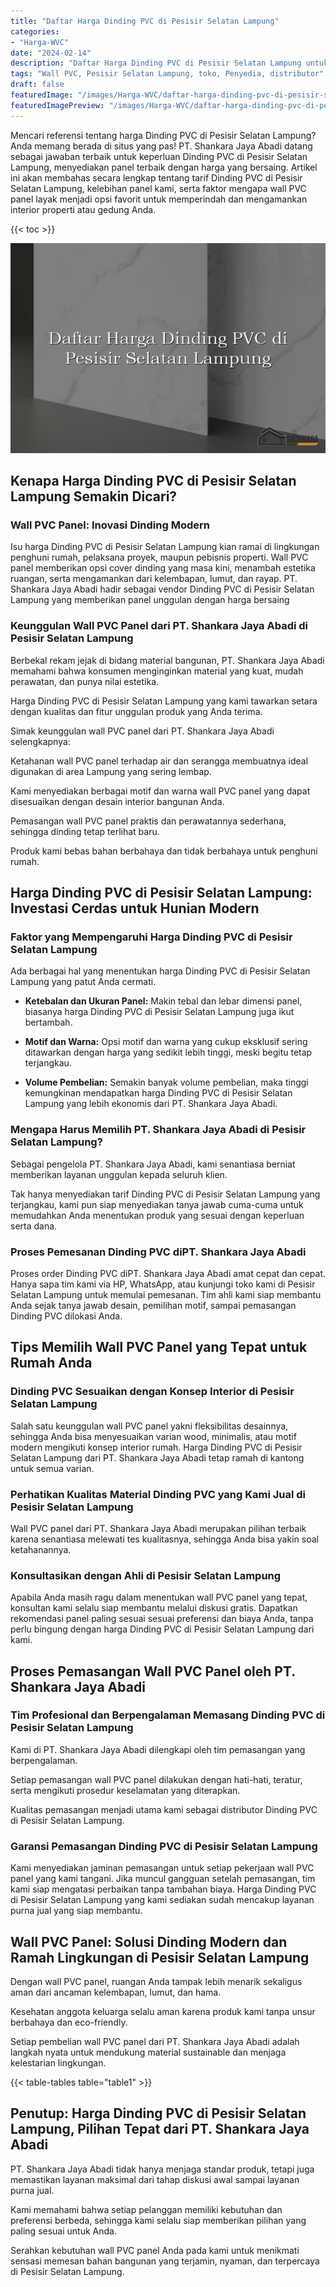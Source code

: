 ```yaml
---
title: "Daftar Harga Dinding PVC di Pesisir Selatan Lampung"
categories:
- "Harga-WVC"
date: "2024-02-14"
description: "Daftar Harga Dinding PVC di Pesisir Selatan Lampung untuk hunian, kantor, dan ritel. Panel berkualitas, beragam motif, variasi warna modern, dengan jasa penempatan ditangani oleh tim profesional dan garansi resmi!|Layanan distribusi Dinding PVC di Pesisir Selatan Lampung bagi keperluan rumah, kantor, maupun toko, beserta produk berkualitas dan instalasi oleh teknisi berpengalaman dan garansi resmi.|Pilihan Dinding PVC di Pesisir Selatan Lampung yang andal bagi rumah, office, serta toko, dengan material unggulan dan penempatan oleh tim profesional serta kepastian resmi.|Distribusi Dinding PVC di Pesisir Selatan Lampung untuk hunian, perkantoran, dan ritel, dengan material berkualitas dan penempatan ditangani oleh teknisi profesional, disertai dengan jaminan resmi.}"
tags: "Wall PVC, Pesisir Selatan Lampung, toko, Penyedia, distributor"
draft: false
featuredImage: "/images/Harga-WVC/daftar-harga-dinding-pvc-di-pesisir-selatan-lampung.png"
featuredImagePreview: "/images/Harga-WVC/daftar-harga-dinding-pvc-di-pesisir-selatan-lampung.png"
---
```


Mencari referensi tentang harga Dinding PVC di Pesisir Selatan Lampung? Anda memang berada di situs yang pas! PT. Shankara Jaya Abadi datang sebagai jawaban terbaik untuk keperluan Dinding PVC di Pesisir Selatan Lampung, menyediakan panel terbaik dengan harga yang bersaing. Artikel ini akan membahas secara lengkap tentang tarif Dinding PVC di Pesisir Selatan Lampung, kelebihan panel kami, serta faktor mengapa wall PVC panel layak menjadi opsi favorit untuk memperindah dan mengamankan interior properti atau gedung Anda.

{{< toc >}}

![Daftar Harga Dinding PVC di Pesisir Selatan Lampung](/images/Harga-WVC/Daftar-Harga-Dinding-PVC-di-Pesisir-Selatan-Lampung.png)

## Kenapa Harga Dinding PVC di Pesisir Selatan Lampung Semakin Dicari?

### Wall PVC Panel: Inovasi Dinding Modern

Isu harga Dinding PVC di Pesisir Selatan Lampung kian ramai di lingkungan penghuni rumah, pelaksana proyek, maupun pebisnis properti. Wall PVC panel memberikan opsi cover dinding yang masa kini, menambah estetika ruangan, serta mengamankan dari kelembapan, lumut, dan rayap. PT. Shankara Jaya Abadi hadir sebagai vendor Dinding PVC di Pesisir Selatan Lampung yang memberikan panel unggulan dengan harga bersaing

### Keunggulan Wall PVC Panel dari PT. Shankara Jaya Abadi di Pesisir Selatan Lampung

Berbekal rekam jejak di bidang material bangunan, PT. Shankara Jaya Abadi memahami bahwa konsumen menginginkan material yang kuat, mudah perawatan, dan punya nilai estetika.

Harga Dinding PVC di Pesisir Selatan Lampung yang kami tawarkan setara dengan kualitas dan fitur unggulan produk yang Anda terima.

Simak keunggulan wall PVC panel dari PT. Shankara Jaya Abadi selengkapnya:

Ketahanan wall PVC panel terhadap air dan serangga membuatnya ideal digunakan di area Lampung yang sering lembap.

Kami menyediakan berbagai motif dan warna wall PVC panel yang dapat disesuaikan dengan desain interior bangunan Anda.

Pemasangan wall PVC panel praktis dan perawatannya sederhana, sehingga dinding tetap terlihat baru.

Produk kami bebas bahan berbahaya dan tidak berbahaya untuk penghuni rumah.

## Harga Dinding PVC di Pesisir Selatan Lampung: Investasi Cerdas untuk Hunian Modern

### Faktor yang Mempengaruhi Harga Dinding PVC di Pesisir Selatan Lampung

Ada berbagai hal yang menentukan harga Dinding PVC di Pesisir Selatan Lampung yang patut Anda cermati.

- **Ketebalan dan Ukuran Panel:** Makin tebal dan lebar dimensi panel, biasanya harga Dinding PVC di Pesisir Selatan Lampung juga ikut bertambah.

- **Motif dan Warna:** Opsi motif dan warna yang cukup eksklusif sering ditawarkan dengan harga yang sedikit lebih tinggi, meski begitu tetap terjangkau.

- **Volume Pembelian:** Semakin banyak volume pembelian, maka tinggi kemungkinan mendapatkan harga Dinding PVC di Pesisir Selatan Lampung yang lebih ekonomis dari PT. Shankara Jaya Abadi.

### Mengapa Harus Memilih PT. Shankara Jaya Abadi di Pesisir Selatan Lampung?

Sebagai pengelola PT. Shankara Jaya Abadi, kami senantiasa berniat memberikan layanan unggulan kepada seluruh klien.

Tak hanya menyediakan tarif Dinding PVC di Pesisir Selatan Lampung yang terjangkau, kami pun siap menyediakan tanya jawab cuma-cuma untuk memudahkan Anda menentukan produk yang sesuai dengan keperluan serta dana.

### Proses Pemesanan Dinding PVC diPT. Shankara Jaya Abadi

Proses order Dinding PVC diPT. Shankara Jaya Abadi amat cepat dan cepat. Hanya sapa tim kami via HP, WhatsApp, atau kunjungi toko kami di Pesisir Selatan Lampung untuk memulai pemesanan. Tim ahli kami siap membantu Anda sejak tanya jawab desain, pemilihan motif, sampai pemasangan Dinding PVC dilokasi Anda.

## Tips Memilih Wall PVC Panel yang Tepat untuk Rumah Anda

### Dinding PVC Sesuaikan dengan Konsep Interior di Pesisir Selatan Lampung

Salah satu keunggulan wall PVC panel yakni fleksibilitas desainnya, sehingga Anda bisa menyesuaikan varian wood, minimalis, atau motif modern mengikuti konsep interior rumah. Harga Dinding PVC di Pesisir Selatan Lampung dari PT. Shankara Jaya Abadi tetap ramah di kantong untuk semua varian.

### Perhatikan Kualitas Material Dinding PVC yang Kami Jual di Pesisir Selatan Lampung

Wall PVC panel dari PT. Shankara Jaya Abadi merupakan pilihan terbaik karena senantiasa melewati tes kualitasnya, sehingga Anda bisa yakin soal ketahanannya.

### Konsultasikan dengan Ahli di Pesisir Selatan Lampung

Apabila Anda masih ragu dalam menentukan wall PVC panel yang tepat, konsultan kami selalu siap membantu melalui diskusi gratis. Dapatkan rekomendasi panel paling sesuai sesuai preferensi dan biaya Anda, tanpa perlu bingung dengan harga Dinding PVC di Pesisir Selatan Lampung dari kami.

## Proses Pemasangan Wall PVC Panel oleh PT. Shankara Jaya Abadi

### Tim Profesional dan Berpengalaman Memasang Dinding PVC di Pesisir Selatan Lampung

Kami di PT. Shankara Jaya Abadi dilengkapi oleh tim pemasangan yang berpengalaman.

Setiap pemasangan wall PVC panel dilakukan dengan hati-hati, teratur, serta mengikuti prosedur keselamatan yang diterapkan.

Kualitas pemasangan menjadi utama kami sebagai distributor Dinding PVC di Pesisir Selatan Lampung.

### Garansi Pemasangan Dinding PVC di Pesisir Selatan Lampung

Kami menyediakan jaminan pemasangan untuk setiap pekerjaan wall PVC panel yang kami tangani. Jika muncul gangguan setelah pemasangan, tim kami siap mengatasi perbaikan tanpa tambahan biaya. Harga Dinding PVC di Pesisir Selatan Lampung yang kami sediakan sudah mencakup layanan purna jual yang siap membantu.

## Wall PVC Panel: Solusi Dinding Modern dan Ramah Lingkungan di Pesisir Selatan Lampung

Dengan wall PVC panel, ruangan Anda tampak lebih menarik sekaligus aman dari ancaman kelembapan, lumut, dan hama.

Kesehatan anggota keluarga selalu aman karena produk kami tanpa unsur berbahaya dan eco-friendly.

Setiap pembelian wall PVC panel dari PT. Shankara Jaya Abadi adalah langkah nyata untuk mendukung material sustainable dan menjaga kelestarian lingkungan.

{{< table-tables table="table1" >}}

## Penutup: Harga Dinding PVC di Pesisir Selatan Lampung, Pilihan Tepat dari PT. Shankara Jaya Abadi

PT. Shankara Jaya Abadi tidak hanya menjaga standar produk, tetapi juga memastikan layanan maksimal dari tahap diskusi awal sampai layanan purna jual.

Kami memahami bahwa setiap pelanggan memiliki kebutuhan dan preferensi berbeda, sehingga kami selalu siap memberikan pilihan yang paling sesuai untuk Anda.

Serahkan kebutuhan wall PVC panel Anda pada kami untuk menikmati sensasi memesan bahan bangunan yang terjamin, nyaman, dan terpercaya di Pesisir Selatan Lampung.
